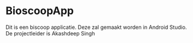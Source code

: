 # BioscoopApp
Dit is een biscoop applicatie.
Deze zal gemaakt worden in Android Studio.
De projectleider is Akashdeep Singh
